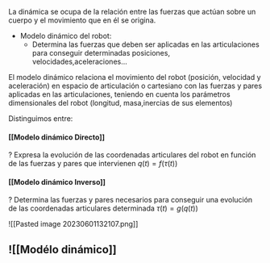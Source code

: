 La dinámica se ocupa de la relación entre las fuerzas que actúan sobre un cuerpo y el movimiento que en él se origina.

- Modelo dinámico del robot:
	- Determina las fuerzas que deben ser aplicadas en las articulaciones para conseguir determinadas posiciones, velocidades,aceleraciones...

El modelo dinámico relaciona el movimiento del robot (posición, velocidad y aceleración) en espacio de articulación  o cartesiano con las fuerzas y pares aplicadas en las articulaciones, teniendo en cuenta los parámetros dimensionales del robot (longitud, masa,inercias de sus elementos)

Distinguimos entre:

#### [[Modelo dinámico Directo]]
?
Expresa la evolución de las coordenadas articulares del robot en función de las fuerzas y pares que intervienen  $q(t)=f(\tau(t))$

#### [[Modelo dinámico Inverso]]
?
Determina las fuerzas y pares necesarios para conseguir una evolución de las coordenadas articulares determinada $\tau(t)=g(q(t))$ 

![[Pasted image 20230601132107.png]]

## ![[Modélo dinámico]]